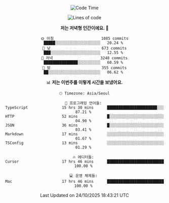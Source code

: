 <div align='center'>
 
<!--START_SECTION:waka-->
![Code Time](http://img.shields.io/badge/Code%20Time-4%2C676%20hrs%207%20mins-blue)

![Lines of code](https://img.shields.io/badge/%EC%A0%80%EB%8A%94%20%EC%97%AC%ED%83%9C%EA%B9%8C%EC%A7%80%20-2.1%20million%20%EC%A4%84%EC%9D%98%20%EC%BD%94%EB%93%9C%EB%A5%BC%20%EC%9E%91%EC%84%B1%ED%96%88%EC%96%B4%EC%9A%94.-blue)

**저는 저녁형 인간이에요. 🦉** 

```text
🌞 아침                     1085 commits        █████░░░░░░░░░░░░░░░░░░░░   20.24 % 
🌆 낮　                     673 commits         ███░░░░░░░░░░░░░░░░░░░░░░   12.55 % 
🌃 저녁                     3248 commits        ███████████████░░░░░░░░░░   60.59 % 
🌙 밤　                     355 commits         ██░░░░░░░░░░░░░░░░░░░░░░░   06.62 % 
```


📊 **저는 이번주를 이렇게 시간을 보냈어요.** 

```text
🕑︎ Timezone: Asia/Seoul

💬 프로그래밍 언어들: 
TypeScript               15 hrs 30 mins      ██████████████████████░░░   87.21 % 
HTTP                     52 mins             █░░░░░░░░░░░░░░░░░░░░░░░░   04.90 % 
JSON                     36 mins             █░░░░░░░░░░░░░░░░░░░░░░░░   03.41 % 
Markdown                 17 mins             ░░░░░░░░░░░░░░░░░░░░░░░░░   01.67 % 
TSConfig                 13 mins             ░░░░░░░░░░░░░░░░░░░░░░░░░   01.29 % 

🔥 에디터들: 
Cursor                   17 hrs 46 mins      █████████████████████████   100.00 % 

💻 운영 체제들: 
Mac                      17 hrs 46 mins      █████████████████████████   100.00 % 
```


 Last Updated on 24/10/2025 18:43:21 UTC
<!--END_SECTION:waka-->
 </div>
<!---
Emewjin/Emewjin is a ✨ special ✨ repository because its `README.md` (this file) appears on your GitHub profile.
You can click the Preview link to take a look at your changes.
--->
